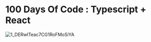# 100 Days Of Code : Typescript + React

![1_DERwITeac7CG1RoFMoSiYA](https://user-images.githubusercontent.com/79151294/198855528-7c0a5492-7793-493c-a965-20f0f2e6970a.png)
